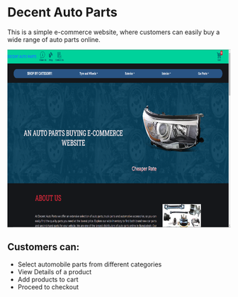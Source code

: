 # Decent Auto Parts
This is a simple e-commerce website, where customers can easily buy a wide range of auto parts online.

<img src="assets/images/website-images/Image.png" height="400" width="600">

## Customers can:

- Select automobile parts from different categories
- View Details of a product
- Add products to cart
- Proceed to checkout
